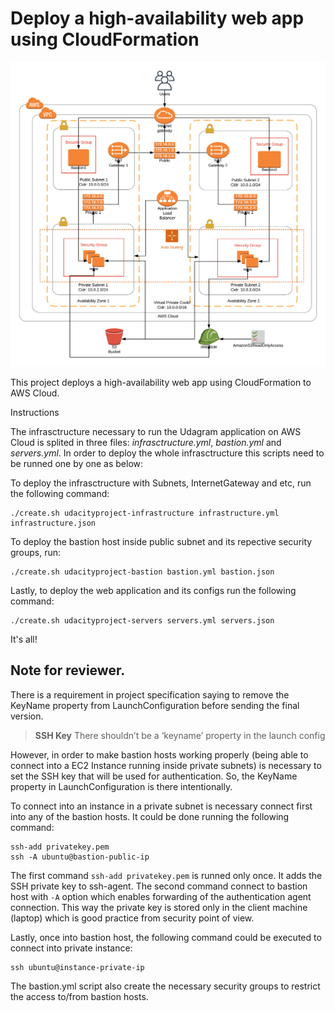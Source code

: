 # Deploy a high-availability web app using CloudFormation

![img-1](diagram/UdacityProject.png)

This project deploys a high-availability web app using CloudFormation to AWS Cloud.

Instructions

The infrasctructure necessary to run the Udagram application on AWS Cloud is splited in three files: *infrasctructure.yml*, *bastion.yml* and *servers.yml*. In order to deploy the whole infrasctructure this scripts need to be runned one by one as below:

To deploy the infrasctructure with Subnets, InternetGateway and etc, run the following command:

    ./create.sh udacityproject-infrastructure infrastructure.yml infrastructure.json

To deploy the bastion host inside public subnet and its repective security groups, run:

    ./create.sh udacityproject-bastion bastion.yml bastion.json

Lastly, to deploy the web application and its configs run the following command:

    ./create.sh udacityproject-servers servers.yml servers.json

It's all!

## Note for reviewer.

There is a requirement in project specification saying to remove the KeyName property from LaunchConfiguration before sending the final version.

> **SSH Key**
There shouldn’t be a ‘keyname’ property in the launch config

However, in order to make bastion hosts working properly (being able to connect into a EC2 Instance running inside private subnets) is necessary to set the SSH key that will be used for authentication. So, the KeyName property in LaunchConfiguration is there intentionally.

To connect into an instance in a private subnet is necessary connect first into any of the bastion hosts. It could be done running the following command:

    ssh-add privatekey.pem
    ssh -A ubuntu@bastion-public-ip

The first command `ssh-add privatekey.pem` is runned only once. It adds the SSH private key to ssh-agent. The second command connect to bastion host with `-A` option which enables forwarding of the authentication agent connection. This way the private key is stored only in the client machine (laptop) which is good practice from security point of view.

Lastly, once into bastion host, the following command could be executed to connect into private instance:

    ssh ubuntu@instance-private-ip

The bastion.yml script also create the necessary security groups to restrict the access to/from bastion hosts.
